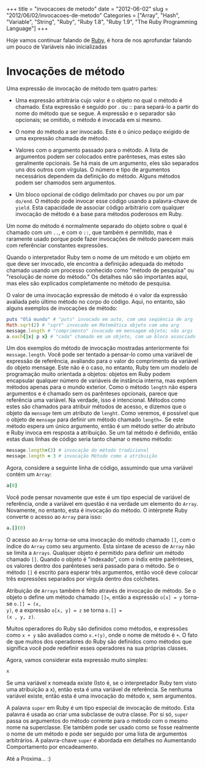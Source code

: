 +++
title = "invocacoes de metodo"
date = "2012-06-02"
slug = "2012/06/02/invocacoes-de-metodo"
Categories = ["Array", "Hash", "Variable", "String", "Ruby", "Ruby 1.8", "Ruby 1.9", "The Ruby Programming Language"]
+++
<!--more-->
<p>Hoje vamos continuar falando de <a href="http://www.ruby-doc.org/core-1.9.2/">Ruby</a>, é hora de nos aprofundar falando um pouco de Variáveis ​​não inicializadas</p>

<h1>Invocações de método</h1>

Uma expressão de invocação de método tem quatro partes:

* Uma expressão arbitrária cujo valor é o objeto no qual o método é chamado. Esta expressão é seguido por . ou :: para separá-lo a partir
  do nome do método que se segue. A expressão e o separador são opcionais; se omitido, o método é invocada em si mesmo.

* O nome do método a ser invocado. Este é o único pedaço exigido de uma expressão chamada de método.

* Valores com o argumento passado para o método. A lista de argumentos podem ser colocados entre parênteses, mas estes são geralmente
  opcionais. Se há mais de um argumento, eles são separados uns dos outros com vírgulas. O número e tipo de argumentos necessários
  dependem da definição do método. Alguns métodos podem ser chamodos sem argumentos.

* Um bloco opcional de código delimitado por chaves ou por um par <code>do/end</code>. O método pode invocar esse código usando a palavra-chave de
   <code>yield</code>. Esta capacidade de associar código arbitrário com qualquer invocação de método é a base para métodos poderosos em Ruby.

Um nome do método é normalmente separado do objeto sobre o qual é chamado com um <code>..</code>, e com o <code>::</code>, que também é permitido, mas é raramente
usado porque pode fazer invocações de método parecem mais com referênciar constantes expressões.

Quando o interpretador Ruby tem o nome de um método e um objeto em que deve ser invocado, ele encontra a definição adequada do método
chamado usando um processo conhecido como "método de pesquisa" ou "resolução de nome do método." Os detalhes não são importantes aqui,
mas eles são explicados completamente no método de pesquisa.

O valor de uma invocação expressão de método é o valor da expressão avaliada pelo último método no corpo do código. Aqui, no entanto, são
alguns exemplos de invocações de método:

```ruby Ruby
puts "Olá mundo" # "puts" invocado em auto, com uma seqüência de arg
Math.sqrt(2) # "sqrt" invocado em Matemática objeto com uma arg
message.length # "comprimento" invocado em mensagem objeto; não args
a.each{|x| p x} # "cada" chamado em um objeto, com um bloco associado
```

Um dos exemplos do método de invocação mostradas anteriormente foi <code>message.length</code>. Você pode ser tentado a pensar-lo como uma variável
de expressão de referência, avaliando para o valor do comprimento da variável do objeto mensage. Este não é o caso, no entanto, Ruby tem
um modelo de programação muito orientada a objetos: objetos em Ruby podem encapsular qualquer número de variáveis ​​de instância interna,
mas expõem métodos apenas para o mundo exterior. Como o método <code>length</code> não espera argumentos e é chamado sem os parênteses opcionais,
parece que referência uma variável. Na verdade, isso é intencional. Métodos como estes são chamados para atribuir métodos de acesso, e
dizemos que o objeto da <code>mensage</code> tem um atributo de <code>lenght</code>. Como veremos, é possível que o objeto de <code>mensage</code>
para definir um método chamado <code>length=</code>. Se este método espera um único argumento, então é um método setter do atributo e
Ruby invoca em resposta a atribuição. Se um tal método é definido, então estas duas linhas de código seria tanto chamar o mesmo método:

```ruby Length
message.length=(3) # invocação do método tradicional
message.length = 3 # invocação Método como a atribuição
```

Agora, considere a seguinte linha de código, assumindo que uma variável contém um <code>Array</code>:

```ruby Array
a[0]
```

Você pode pensar novamente que este é um tipo especial de variável de referência, onde a variável em questão é na verdade um elemento do
<code>Array</code>. Novamente, no entanto, esta é invocação do método. O intérprete Ruby converte o acesso ao <code>Array</code> para isso:

```ruby Array
a.[](0)
```

O acesso ao <code>Array</code> torna-se uma invocação do método chamado <code>[]</code>, com o índice do <code>Array</code> como seu
argumento. Esta sintaxe de acesso de <code>Array</code> não se limita a <code>Arrays</code>. Qualquer objeto é permitido para definir um
método chamado <code>[]</code>. Quando o objeto é "indexado", com o indix entre parênteses, os valores dentro dos parênteses será passado
para o método. Se o método <code>[]</code> é escrito para esperar três argumentos, então você deve colocar três expressões separados por
vírgula dentro dos colchetes.

Atribuição de <code>Arrays</code> também é feito através de invocação de método. Se o objeto o define um método chamado <code>[]=</code>, então a expressão <code>o[x] = y</code> torna-se <code>o.[] = (x, y)</code>, e a expressão <code>o[x, y] = z</code> se torna <code>o.[] = (x , y, z)</code>.

Muitos operadores do Ruby são definidos como métodos, e expressões como <code>x + y</code> são avaliados como <code>x.+(y)</code>, onde o
nome de método é <code>+</code>. O fato de que muitos dos operadores do Ruby são definidos como métodos que significa você pode redefinir
esses operadores na sua próprias classes.

Agora, vamos considerar esta expressão muito simples:

``` ruby Ruby
x
```

Se uma variável x nomeada existe (Isto é, se o interpretador Ruby tem visto uma atribuição a x), então esta é uma variável de referência.
Se nenhuma variável existe, então esta é uma invocação do método x, sem argumentos.

A palavra <code>super</code> em Ruby é um tipo especial de invocação de método. Esta palavra é usada ao criar uma subclasse de outra
classe. Por si só, <code>super</code> passa os argumentos do método corrente para o método com o mesmo nome na superclasse. Ele também
pode ser usado como se fosse realmente o nome de um método e pode ser seguido por uma lista de argumentos arbitrários. A palavra-chave
<code>super</code> é abordada em detalhes no Aumentando Comportamento por encadeamento.

Até a Proxima... :)
